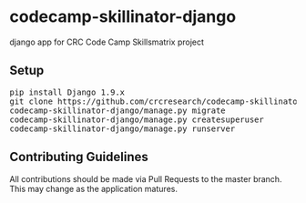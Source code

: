 # codecamp-skillinator-django
django app for CRC Code Camp Skillsmatrix project

## Setup
<pre>pip install Django 1.9.x
git clone https://github.com/crcresearch/codecamp-skillinator-django.git
codecamp-skillinator-django/manage.py migrate
codecamp-skillinator-django/manage.py createsuperuser
codecamp-skillinator-django/manage.py runserver
</pre>

## Contributing Guidelines
All contributions should be made via Pull Requests to the master branch. This may change as the application matures.



